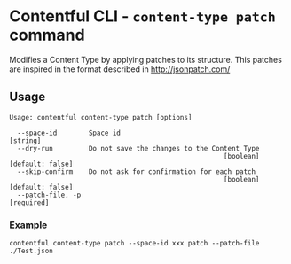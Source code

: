 # Contentful CLI - `content-type patch` command

Modifies a Content Type by applying patches to its structure. This patches are inspired in the format described
in http://jsonpatch.com/

## Usage
```
Usage: contentful content-type patch [options]

  --space-id        Space id                                            [string]
  --dry-run         Do not save the changes to the Content Type
                                                      [boolean] [default: false]
  --skip-confirm    Do not ask for confirmation for each patch
                                                      [boolean] [default: false]
  --patch-file, -p                                                    [required]
```

### Example

```shell
contentful content-type patch --space-id xxx patch --patch-file ./Test.json
```

